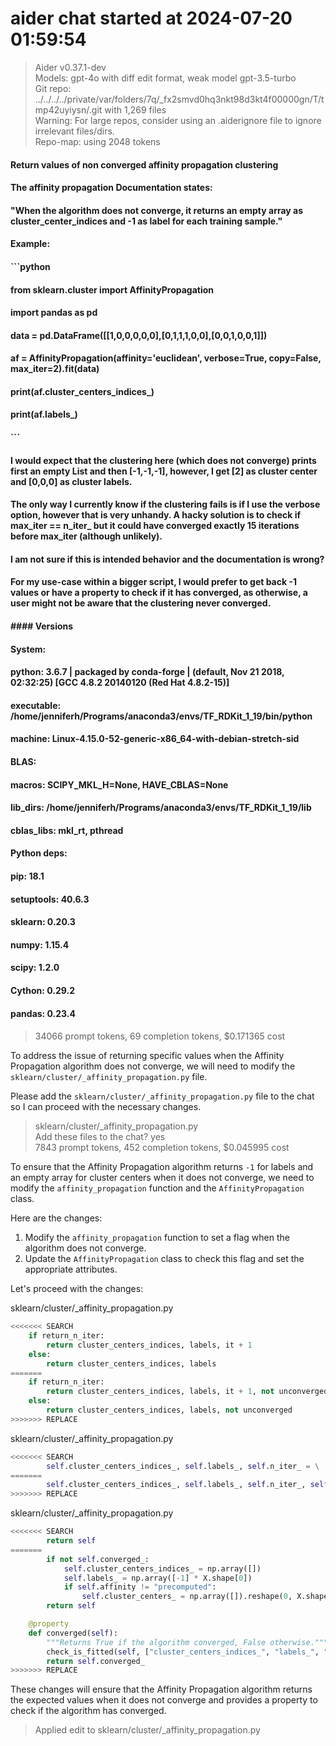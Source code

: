 
# aider chat started at 2024-07-20 01:59:54

> Aider v0.37.1-dev  
> Models: gpt-4o with diff edit format, weak model gpt-3.5-turbo  
> Git repo: ../../../../private/var/folders/7q/_fx2smvd0hq3nkt98d3kt4f00000gn/T/tmp42uyiysn/.git with 1,269 files  
> Warning: For large repos, consider using an .aiderignore file to ignore irrelevant files/dirs.  
> Repo-map: using 2048 tokens  

#### Return values of non converged affinity propagation clustering  
#### The affinity propagation Documentation states:   
#### "When the algorithm does not converge, it returns an empty array as cluster_center_indices and -1 as label for each training sample."  
####   
#### Example:  
#### ```python  
#### from sklearn.cluster import AffinityPropagation  
#### import pandas as pd  
####   
#### data = pd.DataFrame([[1,0,0,0,0,0],[0,1,1,1,0,0],[0,0,1,0,0,1]])  
#### af = AffinityPropagation(affinity='euclidean', verbose=True, copy=False, max_iter=2).fit(data)  
####   
#### print(af.cluster_centers_indices_)  
#### print(af.labels_)  
####   
#### ```  
#### I would expect that the clustering here (which does not converge) prints first an empty List and then [-1,-1,-1], however, I get [2] as cluster center and [0,0,0] as cluster labels.   
#### The only way I currently know if the clustering fails is if I use the verbose option, however that is very unhandy. A hacky solution is to check if max_iter == n_iter_ but it could have converged exactly 15 iterations before max_iter (although unlikely).  
#### I am not sure if this is intended behavior and the documentation is wrong?  
####   
#### For my use-case within a bigger script, I would prefer to get back -1 values or have a property to check if it has converged, as otherwise, a user might not be aware that the clustering never converged.  
####   
####   
#### #### Versions  
#### System:  
####     python: 3.6.7 | packaged by conda-forge | (default, Nov 21 2018, 02:32:25)  [GCC 4.8.2 20140120 (Red Hat 4.8.2-15)]  
#### executable: /home/jenniferh/Programs/anaconda3/envs/TF_RDKit_1_19/bin/python  
####    machine: Linux-4.15.0-52-generic-x86_64-with-debian-stretch-sid  
#### BLAS:  
####     macros: SCIPY_MKL_H=None, HAVE_CBLAS=None  
####   lib_dirs: /home/jenniferh/Programs/anaconda3/envs/TF_RDKit_1_19/lib  
#### cblas_libs: mkl_rt, pthread  
#### Python deps:  
####     pip: 18.1  
####    setuptools: 40.6.3  
####    sklearn: 0.20.3  
####    numpy: 1.15.4  
####    scipy: 1.2.0  
####    Cython: 0.29.2  
####    pandas: 0.23.4  
####   
####  
> 34066 prompt tokens, 69 completion tokens, $0.171365 cost  

To address the issue of returning specific values when the Affinity Propagation algorithm does not converge, we will need to modify the `sklearn/cluster/_affinity_propagation.py` file.

Please add the `sklearn/cluster/_affinity_propagation.py` file to the chat so I can proceed with the necessary changes.

> sklearn/cluster/_affinity_propagation.py  
> Add these files to the chat? yes  
> 7843 prompt tokens, 452 completion tokens, $0.045995 cost  

To ensure that the Affinity Propagation algorithm returns `-1` for labels and an empty array for cluster centers when it does not converge, we need to modify the `affinity_propagation` function and the `AffinityPropagation` class.

Here are the changes:

1. Modify the `affinity_propagation` function to set a flag when the algorithm does not converge.
2. Update the `AffinityPropagation` class to check this flag and set the appropriate attributes.

Let's proceed with the changes:

sklearn/cluster/_affinity_propagation.py
```python
<<<<<<< SEARCH
    if return_n_iter:
        return cluster_centers_indices, labels, it + 1
    else:
        return cluster_centers_indices, labels
=======
    if return_n_iter:
        return cluster_centers_indices, labels, it + 1, not unconverged
    else:
        return cluster_centers_indices, labels, not unconverged
>>>>>>> REPLACE
```

sklearn/cluster/_affinity_propagation.py
```python
<<<<<<< SEARCH
        self.cluster_centers_indices_, self.labels_, self.n_iter_ = \
=======
        self.cluster_centers_indices_, self.labels_, self.n_iter_, self.converged_ = \
>>>>>>> REPLACE
```

sklearn/cluster/_affinity_propagation.py
```python
<<<<<<< SEARCH
        return self
=======
        if not self.converged_:
            self.cluster_centers_indices_ = np.array([])
            self.labels_ = np.array([-1] * X.shape[0])
            if self.affinity != "precomputed":
                self.cluster_centers_ = np.array([]).reshape(0, X.shape[1])
        return self

    @property
    def converged(self):
        """Returns True if the algorithm converged, False otherwise."""
        check_is_fitted(self, ["cluster_centers_indices_", "labels_", "n_iter_", "converged_"])
        return self.converged_
>>>>>>> REPLACE
```

These changes will ensure that the Affinity Propagation algorithm returns the expected values when it does not converge and provides a property to check if the algorithm has converged.

> Applied edit to sklearn/cluster/_affinity_propagation.py  
